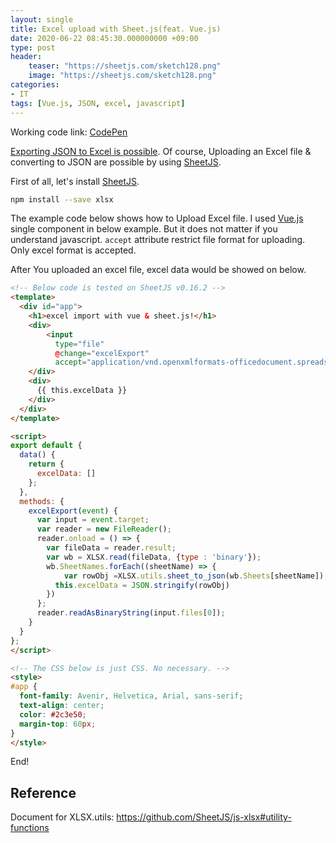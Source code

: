 ```yaml
---
layout: single
title: Excel upload with Sheet.js(feat. Vue.js)
date: 2020-06-22 08:45:30.000000000 +09:00
type: post
header:
    teaser: "https://sheetjs.com/sketch128.png"
    image: "https://sheetjs.com/sketch128.png"
categories:
- IT
tags: [Vue.js, JSON, excel, javascript]
---
```


Working code link: [CodePen](https://codepen.io/lovemewithoutall/pen/JjGWPdG)

[Exporting JSON to Excel is possible](https://lovemewithoutall.github.io/it/json-to-excel/). Of course, Uploading an Excel file & converting to JSON are possible by using [SheetJS].

First of all, let's install [SheetJS].

```bash
npm install --save xlsx
```

The example code below shows how to Upload Excel file. I used [Vue.js] single component in below example. But it does not matter if you understand javascript. `accept` attribute restrict file format for uploading. Only excel format is accepted.

After You uploaded an excel file, excel data would be showed on below.

```html
<!-- Below code is tested on SheetJS v0.16.2 -->
<template>
  <div id="app">
    <h1>excel import with vue & sheet.js!</h1>
    <div>
        <input 
          type="file" 
          @change="excelExport"
          accept="application/vnd.openxmlformats-officedocument.spreadsheetml.sheet"/>
    </div>
    <div>
      {{ this.excelData }}
    </div>
  </div>
</template>

<script>
export default {
  data() {
    return {
      excelData: []
    };
  },
  methods: {
    excelExport(event) {
      var input = event.target;
      var reader = new FileReader();
      reader.onload = () => {
        var fileData = reader.result;
        var wb = XLSX.read(fileData, {type : 'binary'});
        wb.SheetNames.forEach((sheetName) => {
	        var rowObj =XLSX.utils.sheet_to_json(wb.Sheets[sheetName]);	        
          this.excelData = JSON.stringify(rowObj)
        })
      };
      reader.readAsBinaryString(input.files[0]);
    }
  }
};
</script>

<!-- The CSS below is just CSS. No necessary. -->
<style>
#app {
  font-family: Avenir, Helvetica, Arial, sans-serif;
  text-align: center;
  color: #2c3e50;
  margin-top: 60px;
}
</style>
```

End!

## Reference

Document for XLSX.utils: https://github.com/SheetJS/js-xlsx#utility-functions

[SheetJS]: https://sheetjs.com/
[Vue.js]: https://vuejs.org/